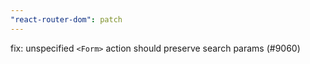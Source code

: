 ```yaml
---
"react-router-dom": patch
---
```


fix: unspecified `<Form>` action should preserve search params (#9060)
